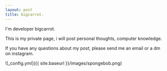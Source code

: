 ```yaml
---
layout: post
title: bigcarrot.
---
```


I'm developer bigcarrot.

This is my private page, i will post personal thoughts, computer knowledge.

If you have any questions about my post, please send me an email or a dm on instagram.

![_config.yml]({{ site.baseurl }}/images/spongebob.png)

